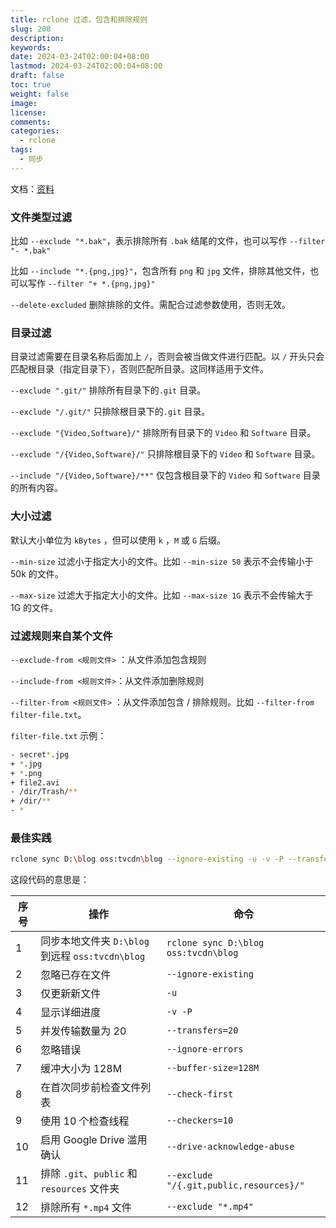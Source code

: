 ```yaml
---
title: rclone 过滤，包含和排除规则
slug: 208
description: 
keywords: 
date: 2024-03-24T02:00:04+08:00
lastmod: 2024-03-24T02:00:04+08:00
draft: false
toc: true
weight: false
image: 
license: 
comments: 
categories:
  - rclone
tags:
  - 同步
---
```

文档：[资料](https://www.rclone.cn/document/%E8%BF%87%E6%BB%A4%EF%BC%8C%E5%8C%85%E5%90%AB%E5%92%8C%E6%8E%92%E9%99%A4%E8%A7%84%E5%88%99/)

### **文件类型过滤**

比如 `--exclude "*.bak"`，表示排除所有 `.bak` 结尾的文件，也可以写作 `--filter "- *.bak"`

比如 `--include "*.{png,jpg}"`，包含所有 `png` 和 `jpg` 文件，排除其他文件，也可以写作 `--filter "+ *.{png,jpg}"`

`--delete-excluded` 删除排除的文件。需配合过滤参数使用，否则无效。

### **目录过滤**

目录过滤需要在目录名称后面加上 `/`，否则会被当做文件进行匹配。以 `/` 开头只会匹配根目录（指定目录下），否则匹配所目录。这同样适用于文件。

`--exclude ".git/"` 排除所有目录下的`.git` 目录。

`--exclude "/.git/"` 只排除根目录下的`.git` 目录。

`--exclude "{Video,Software}/"` 排除所有目录下的 `Video` 和 `Software` 目录。

`--exclude "/{Video,Software}/"` 只排除根目录下的 `Video` 和 `Software` 目录。

`--include "/{Video,Software}/**"` 仅包含根目录下的 `Video` 和 `Software` 目录的所有内容。

### **大小过滤**

默认大小单位为 `kBytes` ，但可以使用 `k` ，`M` 或 `G` 后缀。

`--min-size` 过滤小于指定大小的文件。比如 `--min-size 50` 表示不会传输小于 50k 的文件。

`--max-size` 过滤大于指定大小的文件。比如 `--max-size 1G` 表示不会传输大于 1G 的文件。

### **过滤规则来自某个文件**

`--exclude-from <规则文件>` ：从文件添加包含规则

`--include-from <规则文件>`：从文件添加删除规则

`--filter-from <规则文件>` ：从文件添加包含 / 排除规则。比如 `--filter-from filter-file.txt`。

`filter-file.txt` 示例：

```bash
- secret*.jpg 
+ *.jpg
+ *.png
+ file2.avi
- /dir/Trash/**
+ /dir/**
- *
```

### 最佳实践

```bash
rclone sync D:\blog oss:tvcdn\blog --ignore-existing -u -v -P --transfers=20 --ignore-errors --buffer-size=128M --check-first --checkers=10 --drive-acknowledge-abuse --exclude "/{.git,public,resources}/" --exclude "*.mp4"
```

这段代码的意思是：

| 序号  | 操作                                     | 命令                                      |
| --- | -------------------------------------- | --------------------------------------- |
| 1   | 同步本地文件夹 `D:\blog` 到远程 `oss:tvcdn\blog` | `rclone sync D:\blog oss:tvcdn\blog`    |
| 2   | 忽略已存在文件                                | `--ignore-existing`                     |
| 3   | 仅更新新文件                                 | `-u`                                    |
| 4   | 显示详细进度                                 | `-v -P `                                |
| 5   | 并发传输数量为 20                             | `--transfers=20`                        |
| 6   | 忽略错误                                   | `--ignore-errors`                       |
| 7   | 缓冲大小为 128M                             | `--buffer-size=128M`                    |
| 8   | 在首次同步前检查文件列表                           | `--check-first`                         |
| 9   | 使用 10 个检查线程                            | `--checkers=10`                         |
| 10  | 启用 Google Drive 滥用确认                   | `--drive-acknowledge-abuse`             |
| 11  | 排除 `.git`、`public` 和 `resources` 文件夹   | `--exclude "/{.git,public,resources}/"` |
| 12  | 排除所有 `*.mp4` 文件                        | `--exclude "*.mp4"`                     |







